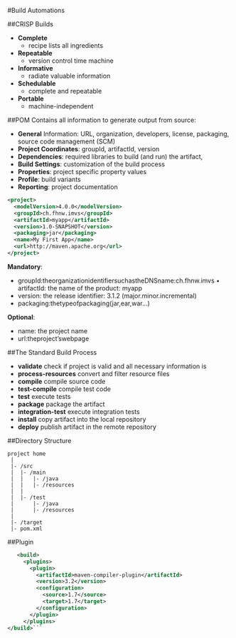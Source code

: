 #Build Automations

##CRISP Builds
* **Complete**  - recipe lists all ingredients
* **Repeatable**  - version control time machine
* **Informative**  - radiate valuable information
* **Schedulable**  - complete and repeatable
* **Portable** 
  - machine-independent
  
##POM
Contains all information to generate output from source:
* **General** Information: URL, organization, developers, license, packaging, source code management (SCM)* **Project Coordinates**: groupId, artifactId, version* **Dependencies**: required libraries to build (and run) the artifact,* **Build Settings**: customization of the build process* **Properties**: project specific property values* **Profile**: build variants* **Reporting**: project documentation
```xml
<project>  <modelVersion>4.0.0</modelVersion>  <groupId>ch.fhnw.imvs</groupId>  <artifactId>myapp</artifactId>  <version>1.0-SNAPSHOT</version>  <packaging>jar</packaging>  <name>My First App</name>  <url>http://maven.apache.org</url></project>```
**Mandatory**:* groupId:theorganizationidentifiersuchastheDNSname:ch.fhnw.imvs • artifactId: the name of the product: myapp* version: the release identifier: 3.1.2 (major.minor.incremental)* packaging:thetypeofpackaging(jar,ear,war...)
**Optional**:
* name: the project name* url:theproject’swebpage
##The Standard Build Process
* **validate** check if project is valid and all necessary information is
* **process-resources** convert and filter resource files
* **compile** compile source code
* **test-compile** compile test code
* **test** execute tests* **package** package the artifact* **integration-test** execute integration tests* **install** copy artifact into the local repository* **deploy** publish artifact in the remote repository
##Directory Structure
```project home |
 |- /src |	|- /main
 |	|	|- /java |	|	|- /resources |  | |	|- /test
 |		|- /java |		|- /resources |
 |- /target
 |- pom.xml
```
 
##Plugin
```xml
   <build>     <plugins>       <plugin>         <artifactId>maven-compiler-plugin</artifactId>         <version>3.2</version>         <configuration>           <source>1.7</source>           <target>1.7</target>         </configuration>       </plugin>     </plugins></build>``` 